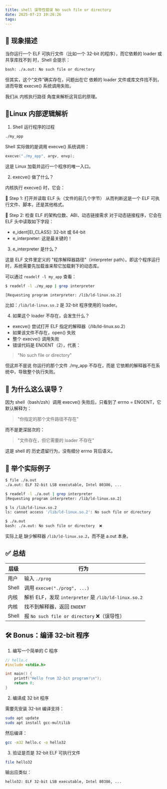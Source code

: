 ```yaml
---
title: shell 误导性错误 No such file or directory
date: 2025-07-23 19:26:26
tags:
---
```


## 📝 现象描述

当你运行一个 ELF 可执行文件（比如一个 32-bit 的程序），而它依赖的 loader 或共享库找不到 时，Shell 会提示：

```bash
bash: ./a.out: No such file or directory
```

但其实，这个“文件”确实存在，问题出在它 依赖的 loader 文件或库文件找不到，进而导致 execve() 系统调用失败。

我们从 内核执行路径 角度来解析这背后的原理。

## 🧠Linux 内部逻辑解析

1. Shell 运行程序的过程

```bash
./my_app
```

Shell 实际做的是调用 execve() 系统调用：

```c
execve("./my_app", argv, envp);
```

这是 Linux 加载并运行一个程序的唯一入口。

2. execve() 做了什么？

内核执行 execve() 时，它会：

🔹 Step 1: 打开并读取 ELF 头（文件的前几个字节）
从而判断这是一个 ELF 可执行文件、脚本，还是其他格式。

🔹 Step 2: 检查 ELF 的架构位数、ABI、动态链接需求
对于动态链接程序，它会在 ELF 头中读取如下字段：

- e_ident[EI_CLASS]: 32-bit 或 64-bit
- e_interpreter: 这是最关键的！

3. e_interpreter 是什么？

这是 ELF 文件里定义的 "程序解释器路径"（interpreter path）。即这个程序运行时，系统需要先加载谁来帮它加载剩下的动态库。

可以通过 `readelf -l my_app` 查看：

```bash
$ readelf -l ./my_app | grep interpreter

[Requesting program interpreter: /lib/ld-linux.so.2]
```

比如：`/lib/ld-linux.so.2` 是 32-bit 程序使用的 loader。

4. 如果这个 loader 不存在，会发生什么？

- execve() 尝试打开 ELF 指定的解释器（/lib/ld-linux.so.2）
- 如果该文件不存在，open() 失败
- 整个 execve() 调用失败
- 错误代码是 ENOENT（2），代表：

> "No such file or directory"

但这并不是说 你运行的那个文件 ./my_app 不存在，而是 它依赖的解释器不在系统中，导致整个执行失败。

## 🤯 为什么这么误导？
因为 shell（bash/zsh）调用 execve() 失败后，只看到了 errno = ENOENT，它默认解释为：

> "你指定的那个文件路径不存在"

而不是更深层次的：

> "文件存在，但它需要的 loader 不存在"

这是 shell 的 历史遗留行为，没有细分 errno 背后语义。

## 🧪 举个实际例子

```bash
$ file ./a.out
./a.out: ELF 32-bit LSB executable, Intel 80386, ...

$ readelf -l ./a.out | grep interpreter
[Requesting program interpreter: /lib/ld-linux.so.2]

$ ls /lib/ld-linux.so.2
ls: cannot access '/lib/ld-linux.so.2': No such file or directory

$ ./a.out
bash: ./a.out: No such file or directory  ❌
```

实际上是 缺少解释器 `/lib/ld-linux.so.2`，而不是 a.out 本身。

## ✅ 总结

| 层级    | 行为                                             |
| ----- | ---------------------------------------------- |
| 用户    | 输入 `./prog`                                    |
| Shell | 调用 `execve("./prog", ...)`                     |
| 内核    | 解析 ELF，发现 `interpreter` 是 `/lib/ld-linux.so.2` |
| 内核    | 找不到解释器，返回 `ENOENT`                             |
| Shell | 报 `No such file or directory` ❌（误导性）           |


## 🛠️ Bonus：编译 32-bit 程序

1. 编写一个简单的 C 程序

```c
// hello.c
#include <stdio.h>

int main() {
    printf("Hello from 32-bit program!\n");
    return 0;
}
```

2. 编译成 32 bit 程序

需要先安装 32-bit 编译支持：

```bash
sudo apt update
sudo apt install gcc-multilib
```

然后编译：

```bash
gcc -m32 hello.c -o hello32
```

3. 验证是否是 32-bit ELF 可执行文件

```bash
file hello32
```

输出应类似：

```
hello32: ELF 32-bit LSB executable, Intel 80386, ...
```
